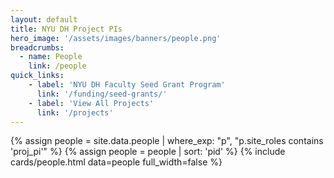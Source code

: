 ```yaml
---
layout: default
title: NYU DH Project PIs
hero_image: '/assets/images/banners/people.png'
breadcrumbs:
  - name: People
    link: /people
quick_links:
    - label: 'NYU DH Faculty Seed Grant Program'
      link: '/funding/seed-grants/'
    - label: 'View All Projects'
      link: '/projects'
---
```


{% assign people = site.data.people | where_exp: "p", "p.site_roles contains 'proj_pi'" %}
{% assign people = people | sort: 'pid' %}
{% include cards/people.html data=people full_width=false %}
